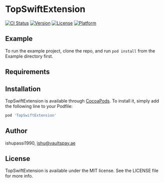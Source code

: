 # TopSwiftExtension

[![CI Status](https://img.shields.io/travis/ishupassi1990/TopSwiftExtension.svg?style=flat)](https://travis-ci.org/ishupassi1990/TopSwiftExtension)
[![Version](https://img.shields.io/cocoapods/v/TopSwiftExtension.svg?style=flat)](https://cocoapods.org/pods/TopSwiftExtension)
[![License](https://img.shields.io/cocoapods/l/TopSwiftExtension.svg?style=flat)](https://cocoapods.org/pods/TopSwiftExtension)
[![Platform](https://img.shields.io/cocoapods/p/TopSwiftExtension.svg?style=flat)](https://cocoapods.org/pods/TopSwiftExtension)

## Example

To run the example project, clone the repo, and run `pod install` from the Example directory first.

## Requirements

## Installation

TopSwiftExtension is available through [CocoaPods](https://cocoapods.org). To install
it, simply add the following line to your Podfile:

```ruby
pod 'TopSwiftExtension'
```

## Author

ishupassi1990, ishu@vaultspay.ae

## License

TopSwiftExtension is available under the MIT license. See the LICENSE file for more info.
